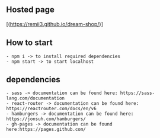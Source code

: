 ## Hosted page

[(https://remii3.github.io/dream-shop/)] 

## How to start

    - npm i -> to install required dependencies
    - npm start -> to start localhost



## dependencies

    - sass -> documentation can be found here: https://sass-lang.com/documentation
    - react-router -> documentation can be found here: https://reactrouter.com/docs/en/v6
    - hamburgers -> documentation can be found here: https://jonsuh.com/hamburgers/
    - gh-pages -> documentation can be found here:https://pages.github.com/
